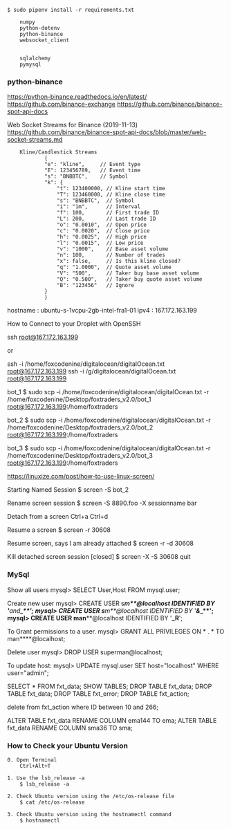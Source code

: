 
<!-- --------------------------------------------------------------- -->
    $ sudo pipenv install -r requirements.txt

        numpy
        python-dotenv
        python-binance
        websocket_client


        sqlalchemy
        pymysql

<!-- --------------------------------------------------------------- -->

### python-binance
https://python-binance.readthedocs.io/en/latest/
https://github.com/binance-exchange
https://github.com/binance/binance-spot-api-docs

Web Socket Streams for Binance (2019-11-13)
https://github.com/binance/binance-spot-api-docs/blob/master/web-socket-streams.md

        Kline/Candlestick Streams
                {
                "e": "kline",     // Event type
                "E": 123456789,   // Event time
                "s": "BNBBTC",    // Symbol
                "k": {
                    "t": 123400000, // Kline start time
                    "T": 123460000, // Kline close time
                    "s": "BNBBTC",  // Symbol
                    "i": "1m",      // Interval
                    "f": 100,       // First trade ID
                    "L": 200,       // Last trade ID
                    "o": "0.0010",  // Open price
                    "c": "0.0020",  // Close price
                    "h": "0.0025",  // High price
                    "l": "0.0015",  // Low price
                    "v": "1000",    // Base asset volume
                    "n": 100,       // Number of trades
                    "x": false,     // Is this kline closed?
                    "q": "1.0000",  // Quote asset volume
                    "V": "500",     // Taker buy base asset volume
                    "Q": "0.500",   // Taker buy quote asset volume
                    "B": "123456"   // Ignore
                }
                }


<!-- --------------------------------------------------------------- -->
hostname : ubuntu-s-1vcpu-2gb-intel-fra1-01
ipv4 : 167.172.163.199

<!-- --------------------------------------------------------------- -->
How to Connect to your Droplet with OpenSSH

ssh root@167.172.163.199 

or 

ssh -i /home/foxcodenine/digitalocean/digitalOcean.txt root@167.172.163.199
ssh -i /g/digitalocean/digitalOcean.txt root@167.172.163.199

<!-- --------------------------------------------------------------- -->
bot_1
$ sudo scp -i /home/foxcodenine/digitalocean/digitalOcean.txt -r /home/foxcodenine/Desktop/foxtraders_v2.0/bot_1 root@167.172.163.199:/home/foxtraders

bot_2
$ sudo scp -i /home/foxcodenine/digitalocean/digitalOcean.txt -r /home/foxcodenine/Desktop/foxtraders_v2.0/bot_2 root@167.172.163.199:/home/foxtraders

bot_3
$ sudo scp -i /home/foxcodenine/digitalocean/digitalOcean.txt -r /home/foxcodenine/Desktop/foxtraders_v2.0/bot_3 root@167.172.163.199:/home/foxtraders


https://linuxize.com/post/how-to-use-linux-screen/

Starting Named Session
$ screen -S bot_2

Rename screen session
$ screen -S 8890.foo -X sessionname bar

Detach from a screen
Ctrl+a Ctrl+d

Resume a screen
$ screen -r 30608

Resume screen, says I am already attached
$ screen -r -d 30608

Kill detached screen session [closed]
$ screen -X -S 30608 quit


<!-- --------------------------------------------------------------- -->

### MySql

Show all users
mysql> SELECT User,Host FROM mysql.user;

Create new user
mysql> CREATE USER s****m**@localhost IDENTIFIED BY '***_and_****_**';
mysql> CREATE USER s****m**@localhost IDENTIFIED BY '***_&_****_**';
mysql> CREATE USER man****@localhost IDENTIFIED BY '**_R**';

To Grant permissions to a user.
mysql> GRANT ALL PRIVILEGES ON * . * TO man****@localhost;

<!-- -------------- -->
Delete user
mysql> DROP USER superman@localhost;

To update host:
mysql> UPDATE mysql.user SET host="localhost" WHERE user="admin";

<!-- --------------------------------------------------------------- -->

SELECT * FROM fxt_data;
SHOW TABLES;
DROP TABLE fxt_data;
DROP TABLE fxt_data; DROP TABLE fxt_error; DROP TABLE fxt_action;

delete from fxt_action where ID between 10 and 266;


ALTER TABLE fxt_data 
RENAME COLUMN ema144 TO ema;
ALTER TABLE fxt_data 
RENAME COLUMN sma36 TO sma;


<!-- --------------------------------------------------------------- -->

### How to Check your Ubuntu Version

    0. Open Terminal
        Ctrl+Alt+T

    1. Use the lsb_release -a
        $ lsb_release -a

    2. Check Ubuntu version using the /etc/os-release file
        $ cat /etc/os-release

    3. Check Ubuntu version using the hostnamectl command 
        $ hostnamectl

<!-- --------------------------------------------------------------- -->